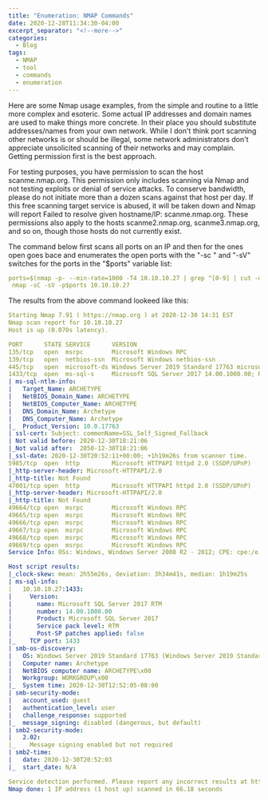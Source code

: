```yaml
---
title: "Enumeration: NMAP Commands"
date: 2020-12-28T11:34:30-04:00
excerpt_separator: "<!--more-->"
categories:
  - Blog
tags:
  - NMAP
  - tool
  - commands
  - enumeration
---
```


Here are some Nmap usage examples, from the simple and routine to a little more complex and esoteric. Some actual IP addresses and domain names are used to make things more concrete. In their place you should substitute addresses/names from your own network. While I don't think port scanning other networks is or should be illegal, some network administrators don't appreciate unsolicited scanning of their networks and may complain. Getting permission first is the best approach.

For testing purposes, you have permission to scan the host scanme.nmap.org. This permission only includes scanning via Nmap and not testing exploits or denial of service attacks. To conserve bandwidth, please do not initiate more than a dozen scans against that host per day. If this free scanning target service is abused, it will be taken down and Nmap will report Failed to resolve given hostname/IP: scanme.nmap.org. These permissions also apply to the hosts scanme2.nmap.org, scanme3.nmap.org, and so on, though those hosts do not currently exist.

<!--more-->

The command below first scans all ports on an IP and then for the ones open goes bace and enumerates the open ports with the "-sc " and "-sV" switches for the ports in the "$ports" variable list:

```yaml
ports=$(nmap -p- --min-rate=1000 -T4 10.10.10.27 | grep ^[0-9] | cut -d '/' -f 1 | tr '\n' ',' | sed s/,$//)
 nmap -sC -sV -p$ports 10.10.10.27 
```

The results from the above command lookeed like this:

```yaml
Starting Nmap 7.91 ( https://nmap.org ) at 2020-12-30 14:31 EST
Nmap scan report for 10.10.10.27
Host is up (0.070s latency).

PORT      STATE SERVICE      VERSION
135/tcp   open  msrpc        Microsoft Windows RPC
139/tcp   open  netbios-ssn  Microsoft Windows netbios-ssn
445/tcp   open  microsoft-ds Windows Server 2019 Standard 17763 microsoft-ds
1433/tcp  open  ms-sql-s     Microsoft SQL Server 2017 14.00.1000.00; RTM
| ms-sql-ntlm-info: 
|   Target_Name: ARCHETYPE
|   NetBIOS_Domain_Name: ARCHETYPE
|   NetBIOS_Computer_Name: ARCHETYPE
|   DNS_Domain_Name: Archetype
|   DNS_Computer_Name: Archetype
|_  Product_Version: 10.0.17763
| ssl-cert: Subject: commonName=SSL_Self_Signed_Fallback
| Not valid before: 2020-12-30T18:21:06
|_Not valid after:  2050-12-30T18:21:06
|_ssl-date: 2020-12-30T20:52:11+00:00; +1h19m26s from scanner time.
5985/tcp  open  http         Microsoft HTTPAPI httpd 2.0 (SSDP/UPnP)
|_http-server-header: Microsoft-HTTPAPI/2.0
|_http-title: Not Found
47001/tcp open  http         Microsoft HTTPAPI httpd 2.0 (SSDP/UPnP)
|_http-server-header: Microsoft-HTTPAPI/2.0
|_http-title: Not Found
49664/tcp open  msrpc        Microsoft Windows RPC
49665/tcp open  msrpc        Microsoft Windows RPC
49666/tcp open  msrpc        Microsoft Windows RPC
49667/tcp open  msrpc        Microsoft Windows RPC
49668/tcp open  msrpc        Microsoft Windows RPC
49669/tcp open  msrpc        Microsoft Windows RPC
Service Info: OSs: Windows, Windows Server 2008 R2 - 2012; CPE: cpe:/o:microsoft:windows

Host script results:
|_clock-skew: mean: 2h55m26s, deviation: 3h34m41s, median: 1h19m25s
| ms-sql-info: 
|   10.10.10.27:1433: 
|     Version: 
|       name: Microsoft SQL Server 2017 RTM
|       number: 14.00.1000.00
|       Product: Microsoft SQL Server 2017
|       Service pack level: RTM
|       Post-SP patches applied: false
|_    TCP port: 1433
| smb-os-discovery: 
|   OS: Windows Server 2019 Standard 17763 (Windows Server 2019 Standard 6.3)
|   Computer name: Archetype
|   NetBIOS computer name: ARCHETYPE\x00
|   Workgroup: WORKGROUP\x00
|_  System time: 2020-12-30T12:52:05-08:00
| smb-security-mode: 
|   account_used: guest
|   authentication_level: user
|   challenge_response: supported
|_  message_signing: disabled (dangerous, but default)
| smb2-security-mode: 
|   2.02: 
|_    Message signing enabled but not required
| smb2-time: 
|   date: 2020-12-30T20:52:03
|_  start_date: N/A

Service detection performed. Please report any incorrect results at https://nmap.org/submit/ .
Nmap done: 1 IP address (1 host up) scanned in 66.18 seconds
```
